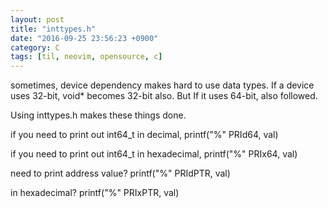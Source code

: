 ```yaml
---
layout: post
title: "inttypes.h"
date: "2016-09-25 23:56:23 +0900"
category: C
tags: [til, neovim, opensource, c]
---
```


sometimes, device dependency makes hard to use data types. If a device uses 32-bit, void* becomes 32-bit also. But If it uses 64-bit, also followed.

Using inttypes.h makes these things done.

if you need to print out int64_t in decimal,
printf("%" PRId64, val)

if  you need to print out int64_t in hexadecimal,
printf("%" PRIx64, val)

need to print address value?
printf("%" PRIdPTR, val)

in hexadecimal?
printf("%" PRIxPTR, val)
